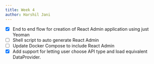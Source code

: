 ```yaml
---
title: Week 4
author: Harshil Jani
---
```

<!--

-->

- [x] End to end flow for creation of React Admin application using just Yeoman
- [ ] Shell script to auto generate React Admin
- [ ] Update Docker Compose to include React Admin
- [x] Add support for letting user choose API type and load equivalent DataProvider.